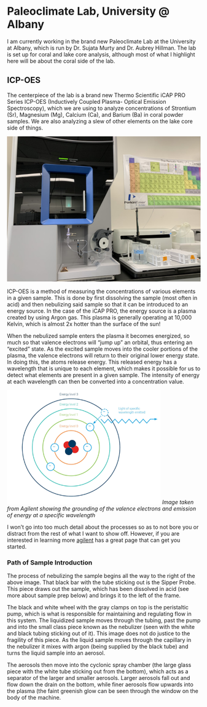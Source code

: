 # Paleoclimate Lab, University @ Albany

I am currently working in the brand new Paleoclimate Lab at the University at Albany, which is run by Dr. Sujata Murty and Dr. Aubrey Hillman. The lab is set up for coral and lake core analysis, although most of what I highlight here will be about the coral side of the lab.

## ICP-OES
The centerpiece of the lab is a brand new Thermo Scientific iCAP PRO Series ICP-OES (Inductively Coupled Plasma- Optical Emission Spectroscopy), which we are using to analyze concentrations of Strontium (Sr), Magnesium (Mg), Calcium (Ca), and Barium (Ba) in coral powder samples. We are also analyzing a slew of other elements on the lake core side of things.

  <img src="thumbnail_IMG-9482.jpg" width="800">

ICP-OES is a method of measuring the concentrations of various elements in a given sample. This is done by first dissolving the sample (most often in acid) and then nebulizing said sample so that it can be introduced to an energy source. In the case of the iCAP PRO, the energy source is a plasma created by using Argon gas. This plasma is generally operating at 10,000 Kelvin, which is almost 2x hotter than the surface of the sun! 

When the nebulized sample enters the plasma it becomes energized, so much so that valence electrons will “jump up” an orbital, thus entering an “excited” state. As the excited sample moves into the cooler portions of the plasma, the valence electrons will return to their original lower energy state. In doing this, the atoms release energy. This released energy has a wavelength that is unique to each element, which makes it possible for us to detect what elements are present in a given sample. The intensity of energy at each wavelength can then be converted into a concentration value. 

  <img src="index.png" width="400" alt="Taken from Agilent"> <em> Image taken from Agilent showing the grounding of the valence electrons and emission of energy at a specific wavelength </em>

I won’t go into too much detail about the processes so as to not bore you or distract from the rest of what I want to show off. However, if you are interested in learning more [agilent](https://www.agilent.com/en/support/atomic-spectroscopy/inductively-coupled-plasma-optical-emission-spectroscopy-icp-oes/icp-oes-faq) has a great page that can get you started. 

### Path of Sample Introduction
The process of nebulizing the sample begins all the way to the right of the above image. That black bar with the tube sticking out is the Sipper Probe. This piece draws out the sample, which has been dissolved in acid (see more about sample prep below) and brings it to the left of the frame. 

The black and white wheel with the gray clamps on top is the peristaltic pump, which is what is responsible for maintaining and regulating flow in this system. The liquidized sample moves through the tubing, past the pump and into the small class piece known as the nebulizer (seen with the white and black tubing sticking out of it). This image does not do justice to the fragility of this piece. As the liquid sample moves through the capillary in the nebulizer it mixes with argon (being supplied by the black tube) and turns the liquid sample into an aerosol.

The aerosols then move into the cyclonic spray chamber (the large glass piece with the white tube sticking out from the bottom), which acts as a separator of the larger and smaller aerosols. Larger aerosols fall out and flow down the drain on the bottom, while finer aerosols flow upwards into the plasma (the faint greenish glow can be seen through the window on the body of the machine. 

 
